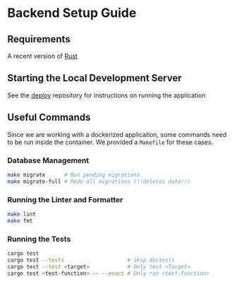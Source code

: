 # Backend Setup Guide

## Requirements

A recent version of [Rust](https://www.rust-lang.org/tools/install)

## Starting the Local Development Server

See the [deploy](https://github.com/Blokmap/deploy) repository for instructions on running the application

## Useful Commands

Since we are working with a dockerized application, some commands need to be run inside the container. We provided a `Makefile` for these cases.

### Database Management

```sh
make migrate      # Run pending migrations
make migrate-full # Redo all migrations (!!deletes data!!)
```

### Running the Linter and Formatter

```sh
make lint
make fmt
```

### Running the Tests

```sh
cargo test
cargo test --tests                    # Skip doctests
cargo test --test <target>            # Only test <Target>
cargo test <test-function> -- --exact # Only run <test-function>
```
